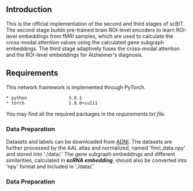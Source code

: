 ## Introduction
This is the official implementation of the second and third stages of scBIT. 
The second stage builds pre-trained brain ROI-level encoders to learn ROI-level embeddings from fMRI samples, which are used to calculate the cross-modal attention values using the calculated gene subgraph embeddings. 
The third stage adaptively fuses the cross-modal attention and the ROI-level embeddings for Alzheimer's diagnosis.

## Requirements

This network framework is implemented through PyTorch.

```
* python                3.8.1
* torch                 1.8.0+cu111
```
You may find all the required packages in the *requirements.txt file.*

### Data Preparation
Datasets and labels can be downloaded from [ADNI](https://adni.loni.usc.edu/). The datasets are further processed by the AAL atlas and normalized, named 'fmri_data.npy' and stored into './data/.' The gene subgraph embeddings and different similarities, calculated in **_scRNA embedding_**, should also be converted into 'npy' format and included in './data/.'

### Data Preparation

